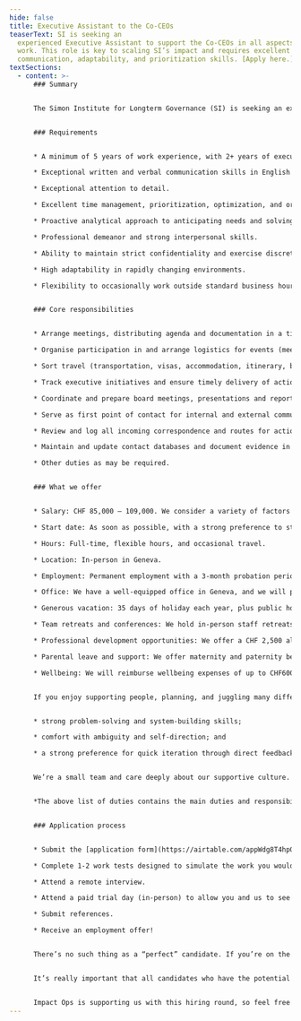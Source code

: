 ```yaml
---
hide: false
title: Executive Assistant to the Co-CEOs
teaserText: SI is seeking an
  experienced Executive Assistant to support the Co-CEOs in all aspects of their
  work. This role is key to scaling SI’s impact and requires excellent
  communication, adaptability, and prioritization skills. [Apply here.](https://airtable.com/appWdg8T4hpGGr1Sn/pag1xYu2HOdHZY0W6/form)
textSections:
  - content: >-
      ### Summary


      The Simon Institute for Longterm Governance (SI) is seeking an experienced Executive Assistant to support the Co-CEOs in all aspects of their work. This role is key to scaling SI’s impact and requires excellent communication, adaptability, and prioritization skills. [Apply here.](https://airtable.com/appWdg8T4hpGGr1Sn/pag1xYu2HOdHZY0W6/form)


      ### Requirements


      * A minimum of 5 years of work experience, with 2+ years of executive support experience.

      * Exceptional written and verbal communication skills in English and French.

      * Exceptional attention to detail.

      * Excellent time management, prioritization, optimization, and organizational skills.

      * Proactive analytical approach to anticipating needs and solving problems.

      * Professional demeanor and strong interpersonal skills.

      * Ability to maintain strict confidentiality and exercise discretion.

      * High adaptability in rapidly changing environments.

      * Flexibility to occasionally work outside standard business hours.


      ### Core responsibilities


      * Arrange meetings, distributing agenda and documentation in a timely manner, as well as attending meetings to organise takeaways;Organises participation in and makes logistical arrangements for events (meetings; retreats; receptions; conferences; etc.);

      * Organise participation in and arrange logistics for events (meetings; retreats; receptions; conferences; etc.);

      * Sort travel (transportation, visas, accommodation, itinerary, briefings, expense claims, follow up messages);

      * Track executive initiatives and ensure timely delivery of action items; proactively setting priorities and freeing up time; manage workflows in an efficient manner; and serve as a sounding board as needed;

      * Coordinate and prepare board meetings, presentations and reports; distributing updates; monitoring follow-up actions as required;

      * Serve as first point of contact for internal and external communication, managing inboxes, drafting emails, letters and memoranda for final approval and signature with sensitivity to urgency and cross-cultural communication;

      * Review and log all incoming correspondence and routes for action/advice to staff with a particular focus on fundraising opportunities and strategic decisions; maintaining a tracking system to ensure timely action;

      * Maintain and update contact databases and document evidence in our monitoring, evaluation and learning system;

      * Other duties as may be required.


      ### What we offer


      * Salary: CHF 85,000 – 109,000. We consider a variety of factors when formulating an offer, including but not limited to, the role and responsibilities, work experience, training, skills, expertise, and internal equity. We’re willing to review the salary range for exceptional candidates.

      * Start date: As soon as possible, with a strong preference to start in April.

      * Hours: Full-time, flexible hours, and occasional travel.

      * Location: In-person in Geneva.

      * Employment: Permanent employment with a 3-month probation period.

      * Office: We have a well-equipped office in Geneva, and we will pay for high-quality ergonomic equipment (laptop, monitors, etc.).

      * Generous vacation: 35 days of holiday each year, plus public holidays. We encourage you to use the full allowance.

      * Team retreats and conferences: We hold in-person staff retreats twice a year, to work on our strategy and build strong working relationships.

      * Professional development opportunities: We offer a CHF 2,500 allowance each year for professional development. We build in opportunities for career growth through on-the-job learning, increasing responsibility, and role progression pathways.

      * Parental leave and support: We offer maternity and paternity benefits that go beyond Swiss legal requirements: this includes up to 6 months of maternity leave, 60 days of flexible paternity leave, 100% salary coverage during leave, flexibility to work from home, unlimited breastfeeding breaks, parental PTO for childhood difficulties, and the option to work at 80% while being paid 100% in the first year after childbirth.

      * Wellbeing: We will reimburse wellbeing expenses of up to CHF600 gross per year per – this might include fitness, therapy, coaching - or anything else to support your personal wellbeing.


      If you enjoy supporting people, planning, and juggling many different tasks, we think you’d add a lot of value to our team. This role offers unique insight into SI’s structure, priorities, and decisions. The ideal candidate brings a strong alignment with our mission and culture, as well as:


      * strong problem-solving and system-building skills; 

      * comfort with ambiguity and self-direction; and 

      * a strong preference for quick iteration through direct feedback.


      We’re a small team and care deeply about our supportive culture. We strive for excellence and encourage high ambitions. We want you to succeed in your career and feel supported to grow.


      *The above list of duties contains the main duties and responsibilities for this position. However, in a small organization such as SI, staff members are expected to show flexibility in their approach to work and be willing to undertake other tasks that are reasonably allocated to them, but which may not be part of their regular list of duties. Whereas any task becomes a regular part of an employee’s responsibilities, the job description will be changed in consultation with the employee and their supervisor.*


      ### Application process


      * Submit the [application form](https://airtable.com/appWdg8T4hpGGr1Sn/pag1xYu2HOdHZY0W6/form). We expect this application form to take 30-60 minutes to fill in. Please do not spend more than an hour on it. We review candidates on a rolling basis and will close this round on March 16th.

      * Complete 1-2 work tests designed to simulate the work you would do if hired and/or evaluate certain skills important for success in the role.

      * Attend a remote interview.

      * Attend a paid trial day (in-person) to allow you and us to see what it would be like if you worked at SI. 

      * Submit references.

      * Receive an employment offer!


      There’s no such thing as a “perfect” candidate. If you’re on the fence about applying because you’re unsure whether you’re qualified, we’d encourage you to apply.


      It’s really important that all candidates who have the potential to succeed at SI are provided with an equitable experience in the application process. So, if you require adjustments to provide you with the best opportunity to succeed through our hiring process, please let us know at any stage. 


      Impact Ops is supporting us with this hiring round, so feel free to reach out with any questions at hello@impact-ops.org.
---
```

